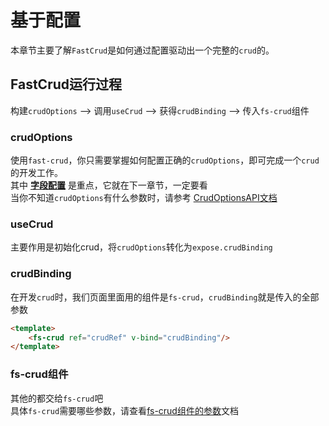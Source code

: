 
# 基于配置
本章节主要了解`FastCrud`是如何通过配置驱动出一个完整的`crud`的。
## FastCrud运行过程
构建`crudOptions` --> 调用`useCrud` --> 获得`crudBinding` --> 传入`fs-crud`组件    

### crudOptions
使用`fast-crud`，你只需要掌握如何配置正确的`crudOptions`，即可完成一个`crud`的开发工作。       
其中  [**字段配置**](./component.md)  是重点，它就在下一章节，一定要看    
当你不知道`crudOptions`有什么参数时，请参考 [CrudOptionsAPI文档](../../api/crud-options/index.md) 

### useCrud
主要作用是初始化crud，将`crudOptions`转化为`expose.crudBinding`   

### crudBinding
在开发`crud`时，我们页面里面用的组件是`fs-crud`，`crudBinding`就是传入的全部参数

```html
<template>
    <fs-crud ref="crudRef" v-bind="crudBinding"/>
</template>
```

### fs-crud组件
其他的都交给`fs-crud`吧     
具体`fs-crud`需要哪些参数，请查看[fs-crud组件的参数](/api/components/crud/fs-crud)文档

